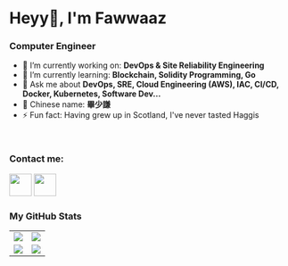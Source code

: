 # Heyy👋, I'm Fawwaaz

### Computer Engineer

- 🔭 I’m currently working on: __DevOps & Site Reliability Engineering__ 
- 🌱 I’m currently learning: __Blockchain, Solidity Programming, Go__
- 💬 Ask me about __DevOps, SRE, Cloud Engineering (AWS), IAC, CI/CD, Docker, Kubernetes, Software Dev...__
- 🧧 Chinese name: __畢少謙__
- ⚡ Fun fact: Having grew up in Scotland, I've never tasted Haggis

<br/>

### Contact me:

<a href="https://twitter.com/Itsmfawwaaz"><img src="https://www.vectorlogo.zone/logos/twitter/twitter-icon.svg" width="40" height="40"/></a>
<a href="https://www.linkedin.com/in/mfawwaaz/"><img src="https://www.vectorlogo.zone/logos/linkedin/linkedin-icon.svg" width="40" height="40"/></a>

### My GitHub Stats

<table>
    <tr>
        <td>
            <img src="https://github-profile-trophy.vercel.app/?username=itsmfz&row=3&column=4&no-bg=true"/>
        </td>
        <td>
            <img src="https://github-readme-streak-stats.herokuapp.com/?user=itsmfz"/>
        </td> 
    </tr>
    <tr>
        <td>
            <img src="https://github-readme-stats.vercel.app/api?username=itsmfz&count_private=true&show_icons=true&theme=tokyonight"/>
        </td>
        <td>
            <img src="https://github-readme-stats.vercel.app/api/top-langs/?username=itsmfz&langs_count=10&layout=compact&hide=php,scss,css,html,batchfile,gherkin,freemarker,xslt,tsql,ruby"/>
        </td>
    </tr>
</table>




<!--
**colinbut/colinbut** is a ✨ _special_ ✨ repository because its `README.md` (this file) appears on your GitHub profile.

Here are some ideas to get you started:

- 🔭 I’m currently working on ...
- 🌱 I’m currently learning ...
- 👯 I’m looking to collaborate on ...
- 🤔 I’m looking for help with ...
- 💬 Ask me about ...
- 📫 How to reach me: ...
- 😄 Pronouns: ...
- ⚡ Fun fact: ...
-->
